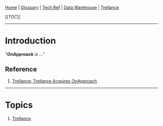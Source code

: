 [Home](/Slalom-LLC/Slalom-Consulting) | [Glossary](/Glossary) | [Tech Ref](/Tech-Ref) | [Data Warehouse](/Tech-Ref/Software-Development/Database/Data-Warehouse) | [Trellance](/Tech-Ref/Trellance)

[[_TOC_]]

---
# Introduction
"_***OnApproack*** is ..._"

## Reference
1. [Trellance: Trellance Acquires OnApproach](https://www.trellance.com/newsroom/trellance-acquires-onapproach/)

---
# Topics
1. [Trellance](/Tech-Ref/Trellance).
